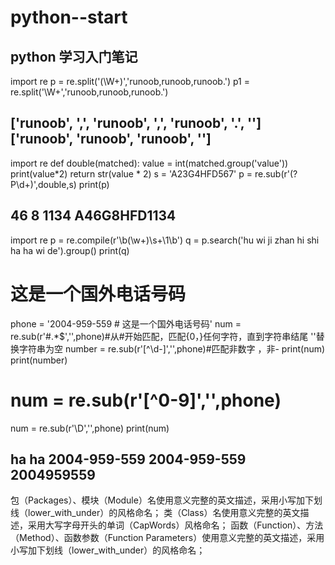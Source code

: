 # python--start
python 学习入门笔记
----------------------------------------------------------------------------
import re
p = re.split('(\W+)','runoob,runoob,runoob.')
p1 = re.split('\W+','runoob,runoob,runoob.')

['runoob', ',', 'runoob', ',', 'runoob', '.', '']
['runoob', 'runoob', 'runoob', '']
----------------------------------------------------------------------------
import re
def double(matched):
    value = int(matched.group('value'))
    print(value*2)
    return str(value * 2)
s = 'A23G4HFD567'
p = re.sub(r'(?P<value>\d+)',double,s)
print(p)
  
46
8
1134
A46G8HFD1134
----------------------------------------------------------------------------
import re
p = re.compile(r'\b(\w+)\s+\1\b')
q = p.search('hu wi ji zhan hi shi ha ha wi de').group()
print(q)
# 这是一个国外电话号码
phone = '2004-959-559 # 这是一个国外电话号码'
num = re.sub(r'#.*$','',phone)#从#开始匹配，匹配{0，}任何字符，直到字符串结尾        ''替换字符串为空
number = re.sub(r'[^\d-]','',phone)#匹配非数字 ，非-
print(num)
print(number)

# num = re.sub(r'[^0-9]','',phone)
num = re.sub(r'\D','',phone)
print(num)
  
ha ha
2004-959-559 
2004-959-559
2004959559
---------------------------------------------------------------------------- 
包（Packages）、模块（Module）名使用意义完整的英文描述，采用小写加下划线（lower_with_under）的风格命名；
类（Class）名使用意义完整的英文描述，采用大写字母开头的单词（CapWords）风格命名；
函数（Function）、方法（Method）、函数参数（Function Parameters）使用意义完整的英文描述，采用小写加下划线（lower_with_under）的风格命名；

